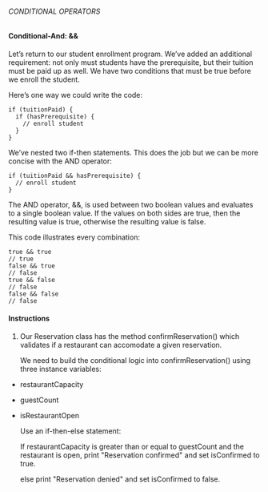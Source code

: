 ###### CONDITIONAL OPERATORS

#### Conditional-And: &&

Let’s return to our student enrollment program. We’ve added an additional requirement: not only must students have the prerequisite, but their tuition must be paid up as well. We have two conditions that must be true before we enroll the student.

Here’s one way we could write the code:
```
if (tuitionPaid) {
  if (hasPrerequisite) {
    // enroll student
  }
}
```
We’ve nested two if-then statements. This does the job but we can be more concise with the AND operator:
```
if (tuitionPaid && hasPrerequisite) {
  // enroll student
}
```
The AND operator, &&, is used between two boolean values and evaluates to a single boolean value. If the values on both sides are true, then the resulting value is true, otherwise the resulting value is false.

This code illustrates every combination:
```
true && true
// true
false && true
// false
true && false
// false
false && false
// false
```

#### Instructions

1. Our Reservation class has the method confirmReservation() which validates if a restaurant can accomodate a given reservation.

    We need to build the conditional logic into confirmReservation() using three instance variables:

- restaurantCapacity
- guestCount
- isRestaurantOpen

    Use an if-then-else statement:

    If restaurantCapacity is greater than or equal to guestCount and the restaurant is open, print "Reservation confirmed" and set isConfirmed to true.

    else print "Reservation denied" and set isConfirmed to false.